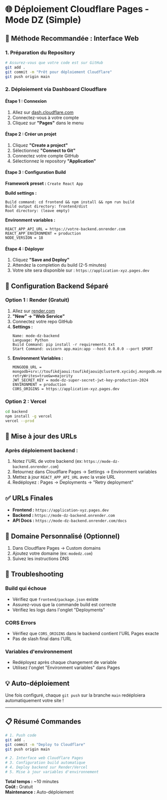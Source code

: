 # 🌐 Déploiement Cloudflare Pages - Mode DZ (Simple)

## 🎯 Méthode Recommandée : Interface Web

### 1. Préparation du Repository
```bash
# Assurez-vous que votre code est sur GitHub
git add .
git commit -m "Prêt pour déploiement Cloudflare"
git push origin main
```

### 2. Déploiement via Dashboard Cloudflare

#### Étape 1 : Connexion
1. Allez sur [dash.cloudflare.com](https://dash.cloudflare.com)
2. Connectez-vous à votre compte
3. Cliquez sur **"Pages"** dans le menu

#### Étape 2 : Créer un projet
1. Cliquez **"Create a project"**
2. Sélectionnez **"Connect to Git"**
3. Connectez votre compte GitHub
4. Sélectionnez le repository **"Application"**

#### Étape 3 : Configuration Build

**Framework preset :** `Create React App`

**Build settings :**
```
Build command: cd frontend && npm install && npm run build
Build output directory: frontend/dist
Root directory: (leave empty)
```

**Environment variables :**
```
REACT_APP_API_URL = https://votre-backend.onrender.com
REACT_APP_ENVIRONMENT = production
NODE_VERSION = 18
```

#### Étape 4 : Déployer
1. Cliquez **"Save and Deploy"**
2. Attendez la completion du build (2-5 minutes)
3. Votre site sera disponible sur : `https://application-xyz.pages.dev`

## 🔧 Configuration Backend Séparé

### Option 1 : Render (Gratuit)
1. Allez sur [render.com](https://render.com)
2. **"New" → "Web Service"**
3. Connectez votre repo GitHub
4. **Settings :**
   ```
   Name: mode-dz-backend
   Language: Python
   Build Command: pip install -r requirements.txt
   Start Command: uvicorn app.main:app --host 0.0.0.0 --port $PORT
   ```
5. **Environment Variables :**
   ```
   MONGODB_URL = mongodb+srv://toufikdjaoui:toufikdjaoui@cluster0.xycidxj.mongodb.net/mode_dz?retryWrites=true&w=majority
   JWT_SECRET_KEY = mode-dz-super-secret-jwt-key-production-2024
   ENVIRONMENT = production
   CORS_ORIGINS = https://application-xyz.pages.dev
   ```

### Option 2 : Vercel
```bash
cd backend
npm install -g vercel
vercel --prod
```

## 🔄 Mise à jour des URLs

### Après déploiement backend :
1. Notez l'URL de votre backend (ex: `https://mode-dz-backend.onrender.com`)
2. Retournez dans Cloudflare Pages → Settings → Environment variables
3. Mettez à jour `REACT_APP_API_URL` avec la vraie URL
4. Redéployez : Pages → Deployments → "Retry deployment"

## ✅ URLs Finales
- **Frontend :** `https://application-xyz.pages.dev`
- **Backend :** `https://mode-dz-backend.onrender.com`
- **API Docs :** `https://mode-dz-backend.onrender.com/docs`

## 🎉 Domaine Personnalisé (Optionnel)
1. Dans Cloudflare Pages → Custom domains
2. Ajoutez votre domaine (ex: `modedz.com`)
3. Suivez les instructions DNS

## 🚨 Troubleshooting

### Build qui échoue
- Vérifiez que `frontend/package.json` existe
- Assurez-vous que la commande build est correcte
- Vérifiez les logs dans l'onglet "Deployments"

### CORS Errors
- Vérifiez que `CORS_ORIGINS` dans le backend contient l'URL Pages exacte
- Pas de slash final dans l'URL

### Variables d'environnement
- Redéployez après chaque changement de variable
- Utilisez l'onglet "Environment variables" dans Pages

## 💡 Auto-déploiement
Une fois configuré, chaque `git push` sur la branche `main` redéploiera automatiquement votre site !

---

## 📋 Résumé Commandes

```bash
# 1. Push code
git add .
git commit -m "Deploy to Cloudflare"
git push origin main

# 2. Interface web Cloudflare Pages
# 3. Configuration build automatique
# 4. Deploy backend sur Render/Vercel
# 5. Mise à jour variables d'environnement
```

**Total temps :** ~10 minutes  
**Coût :** Gratuit  
**Maintenance :** Auto-déploiement
